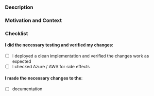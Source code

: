 <!--- Provide a general summary of your changes in the Title above -->

### Description
<!--- Describe your changes in detail -->

### Motivation and Context
<!--- Why is this change required? What problem does it solve? -->

### Checklist
<!--- Go over all the following points, and put an `x` in all the boxes that apply. -->
<!--- If you're unsure about any of these, don't hesitate to ask. -->

#### I did the necessary testing and verified my changes:
- [ ] I deployed a clean implementation and verified the changes work as expected
- [ ] I checked Azure / AWS for side effects

#### I made the necessary changes to the:
- [ ] documentation